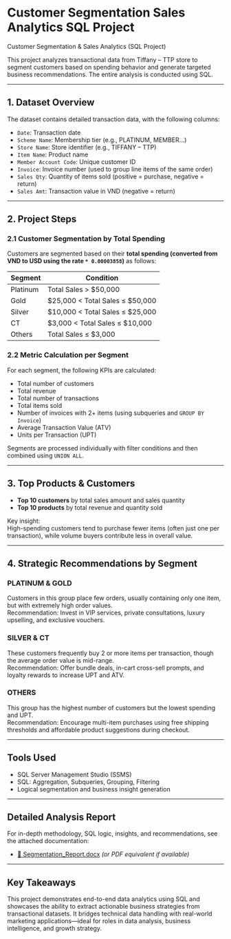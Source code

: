 # Customer Segmentation Sales Analytics SQL Project
Customer Segmentation & Sales Analytics (SQL Project)

This project analyzes transactional data from Tiffany – TTP store to segment customers based on spending behavior and generate targeted business recommendations. The entire analysis is conducted using SQL.

---

## 1. Dataset Overview

The dataset contains detailed transaction data, with the following columns:

- `Date`: Transaction date  
- `Scheme Name`: Membership tier (e.g., PLATINUM, MEMBER…)  
- `Store Name`: Store identifier (e.g., TIFFANY – TTP)  
- `Item Name`: Product name  
- `Member Account Code`: Unique customer ID  
- `Invoice`: Invoice number (used to group line items of the same order)  
- `Sales Qty`: Quantity of items sold (positive = purchase, negative = return)  
- `Sales Amt`: Transaction value in VND (negative = return)

---

## 2. Project Steps

### 2.1 Customer Segmentation by Total Spending

Customers are segmented based on their **total spending (converted from VND to USD using the rate `* 0.00003858`)** as follows:

| Segment   | Condition                          |
|-----------|------------------------------------|
| Platinum  | Total Sales > $50,000              |
| Gold      | $25,000 < Total Sales ≤ $50,000    |
| Silver    | $10,000 < Total Sales ≤ $25,000    |
| CT        | $3,000 < Total Sales ≤ $10,000     |
| Others    | Total Sales ≤ $3,000               |

### 2.2 Metric Calculation per Segment

For each segment, the following KPIs are calculated:

- Total number of customers  
- Total revenue  
- Total number of transactions  
- Total items sold  
- Number of invoices with 2+ items (using subqueries and `GROUP BY Invoice`)  
- Average Transaction Value (ATV)  
- Units per Transaction (UPT)

Segments are processed individually with filter conditions and then combined using `UNION ALL`.

---

## 3. Top Products & Customers

- **Top 10 customers** by total sales amount and sales quantity  
- **Top 10 products** by total revenue and quantity sold  

Key insight:  
High-spending customers tend to purchase fewer items (often just one per transaction), while volume buyers contribute less in overall value.

---

## 4. Strategic Recommendations by Segment

### PLATINUM & GOLD  
Customers in this group place few orders, usually containing only one item, but with extremely high order values.  
Recommendation: Invest in VIP services, private consultations, luxury upselling, and exclusive vouchers.

### SILVER & CT  
These customers frequently buy 2 or more items per transaction, though the average order value is mid-range.  
Recommendation: Offer bundle deals, in-cart cross-sell prompts, and loyalty rewards to increase UPT and ATV.

### OTHERS  
This group has the highest number of customers but the lowest spending and UPT.  
Recommendation: Encourage multi-item purchases using free shipping thresholds and affordable product suggestions during checkout.

---

## Tools Used

- SQL Server Management Studio (SSMS)  
- SQL: Aggregation, Subqueries, Grouping, Filtering  
- Logical segmentation and business insight generation

---

## Detailed Analysis Report

For in-depth methodology, SQL logic, insights, and recommendations, see the attached documentation:

- [📘 Segmentation_Report.docx](https://docs.google.com/document/d/1vzuOX72GmYidHZQ36gwCPaflaa-RSb3FPOyTlQHCY8U/edit?tab=t.0) *(or PDF equivalent if available)*

---

## Key Takeaways

This project demonstrates end-to-end data analytics using SQL and showcases the ability to extract actionable business strategies from transactional datasets. It bridges technical data handling with real-world marketing applications—ideal for roles in data analysis, business intelligence, and growth strategy.
